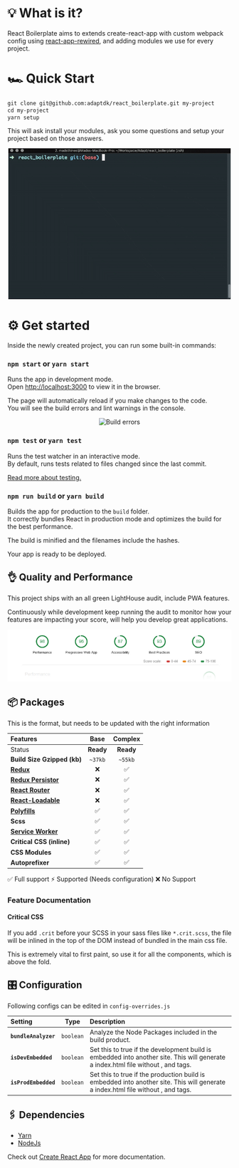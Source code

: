 # 💡 What is it?
React Boilerplate aims to extends create-react-app with custom webpack config using [react-app-rewired](https://github.com/timarney/react-app-rewired), and adding modules we use for every project.

# 🏎 Quick Start
```console
git clone git@github.com:adaptdk/react_boilerplate.git my-project
cd my-project
yarn setup
```
This will ask install your modules, ask you some questions and setup your project based on those answers.

<p align="center">
  <img src="https://raw.githubusercontent.com/adaptdk/react_boilerplate/docs/doc/setup-intro-video.gif?token=APWiOp_OQJvk2uDLjqfi0MiDPrEaCLPOks5b6vy-wA%3D%3D" alt="Intro Video" width="500">
</p>

# ⚙ Get started

Inside the newly created project, you can run some built-in commands:

### `npm start` or `yarn start`

Runs the app in development mode.<br>
Open [http://localhost:3000](http://localhost:3000) to view it in the browser.

The page will automatically reload if you make changes to the code.<br>
You will see the build errors and lint warnings in the console.

<p align='center'>
<img src='https://cdn.rawgit.com/marionebl/create-react-app/9f62826/screencast-error.svg' width="500" alt='Build errors'>
</p>

### `npm test` or `yarn test`

Runs the test watcher in an interactive mode.<br>
By default, runs tests related to files changed since the last commit.

[Read more about testing.](https://github.com/facebook/create-react-app/blob/master/packages/react-scripts/template/README.md#running-tests)

### `npm run build` or `yarn build`

Builds the app for production to the `build` folder.<br>
It correctly bundles React in production mode and optimizes the build for the best performance.

The build is minified and the filenames include the hashes.<br>

Your app is ready to be deployed.

## 👌 Quality and Performance
This project ships with an all green LightHouse audit, include PWA features.

Continuously while development keep running the audit to monitor how your features are impacting your score, will help you develop great applications.

<p align="center">
  <img src="https://raw.githubusercontent.com/adaptdk/react_boilerplate/docs/doc/LightHouse-Audit.jpg?token=APWiOomvEvnCx4kDbaleAMcYSW6T0UqPks5b6vy6wA%3D%3D" alt="LightHouse Audit">
</p>

## 📦 Packages

This is the format, but needs to be updated with the right information

| Features       | Base | Complex |
| :------------- | :--: | :-----: |
| Status | **Ready** | **Ready** |
| **Build Size Gzipped (kb)** | `~37kb` | `~55kb` |
| **[Redux](https://github.com/reduxjs/redux)** | ❌ | ✅ |
| **[Redux Persistor](https://github.com/rt2zz/redux-persist)** | ❌ | ✅ |
| **[React Router](https://github.com/ReactTraining/react-router)** | ❌ | ✅ |
| **[React-Loadable](https://github.com/jamiebuilds/react-loadable)** | ❌ | ✅ |
| **[Polyfills](https://reactjs.org/docs/react-dom.html#browser-support)** | ✅ | ✅ |
| **Scss** | ✅ | ✅ |
| **[Service Worker](https://developers.google.com/web/fundamentals/primers/service-workers)** | ✅ | ✅ |
| **Critical CSS (inline)** | ✅ | ✅ |
| **CSS Modules** | ✅ | ✅ |
| **Autoprefixer** | ✅ | ✅ |

✅ Full support ⚡ Supported (Needs configuration) ❌ No Support

### Feature Documentation

#### Critical CSS
If you add `.crit` before your SCSS in your sass files like `*.crit.scss`, the file will be inlined in the top of the DOM instead of bundled in the main css file.

This is extremely vital to first paint, so use it for all the components, which is above the fold.

## 🎛 Configuration
Following configs can be edited in `config-overrides.js`

| Setting | Type | Description |
| :-------- | :----: | :--------- |
| **`bundleAnalyzer`** | `boolean` | Analyze the Node Packages included in the build product. |
| **`isDevEmbedded`** | `boolean` | Set this to true if the development build is embedded into another site. This will generate a index.html file without <html>, <head> and <body> tags. |
| **`isProdEmbedded`** | `boolean` | Set this to true if the production build is embedded into another site. This will generate a index.html file without <html>, <head> and <body> tags. |

## 🖇 Dependencies
- [Yarn](https://yarnpkg.com/en/docs/install)
- [NodeJs](https://nodejs.org/en/download/)

Check out [Create React App](https://github.com/facebook/create-react-app) for more documentation.
